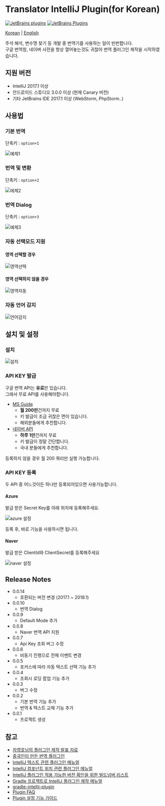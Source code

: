 # Translator IntelliJ Plugin(for Korean)

[![JetBrains plugins](https://img.shields.io/jetbrains/plugin/d/Translator.svg)]()
[![JetBrains Plugins](https://img.shields.io/jetbrains/plugin/v/Translator.svg)]()

[Korean](./README.md) | [English](./README_EN.md)  

주석 해석, 변수명 찾기 등 개발 중 번역기를 사용하는 일이 빈번합니다.  
구글 번역창, 네이버 사전을 항상 열어놓는것도 귀찮아 번역 플러그인 제작을 시작하였습니다.

## 지원 버전

* IntelliJ 2017.1 이상
* 안드로이드 스튜디오 3.0.0 이상 (현재 Canary 버전)
* 기타 JetBrains IDE 2017.1 이상 (WebStorm, PhpStorm..)

## 사용법

### 기본 번역

단축키 : ```option+1```

![예제1](./images/번역.gif)

### 번역 및 변환

단축키 : ```option+2```

![에제2](./images/변경.gif)

### 번역 Dialog

단축키 : ```option+3```

![예제3](./images/dialog.gif)

### 자동 선택모드 지원

#### 영역 선택할 경우

![영역선택](./images/영역지정.gif)

#### 영역 선택하지 않을 경우

![영역자동](./images/영역자동.gif)


### 자동 언어 감지

![언어감지](./images/언어감지.gif)


## 설치 및 설정

### 설치

![설치](./images/설치.png)

### API KEY 발급

구글 번역 API는 **유료**만 있습니다.  
그래서 무료 API를 사용해야합니다.

* [MS Guide](http://docs.microsofttranslator.com/text-translate.html)
  * **월 200만**건까지 무료
  * 키 발급이 조금 귀찮은 면이 있습니다.
  * 해외분들에게 추천합니다.
* [네이버 API](http://blog.naver.com/PostView.nhn?blogId=killkimno&logNo=220647426967)
  * **하루 1만**건까지 무료
  * 키 발급이 정말 간단합니다.
  * 국내 분들에게 추천합니다.

등록하지 않을 경우 월 200 쿼리만 실행 가능합니다.

### API KEY 등록

두 API 중 어느것이든 하나만 등록되어있으면 사용가능합니다.

#### Azure  
발급 받은 Secret Key를 아래 위치에 등록해주세요.

![azure 설정](./images/azure설정.png)

등록 후, 바로 기능을 사용하시면 됩니다.

#### Naver  
발급 받은 ClientId와 ClientSecret를 등록해주세요

![naver 설정](./images/naver설정.png)

## Release Notes

* 0.0.14
  * 호환되는 버전 변경 (2017.1 ~ 2018.1) 
* 0.0.10
  * 번역 Dialog
* 0.0.9
  * Default Mode 추가
* 0.0.8
  * Naver 번역 API 지원
* 0.0.7
  * Api Key 조회 버그 수정
* 0.0.6
  * 비동기 진행으로 전체 이벤트 변경
* 0.0.5
  * 포커스에 따라 자동 텍스트 선택 기능 추가
* 0.0.4
  * 조회시 로딩 팝업 기능 추가
* 0.0.3
  * 버그 수정
* 0.0.2
  * 기본 번역 기능 추가
  * 번역 & 텍스트 교체 기능 추가
* 0.0.1
  * 프로젝트 생성

## 참고

* [차영호님의 플러그인 제작 발표 자료](https://news.realm.io/kr/news/android-studio-plugin-development/)
* [중국인이 만든 번역 플러그인](https://github.com/YiiGuxing/TranslationPlugin)
* [IntelliJ 텍스트 관련 플러그인 메뉴얼](http://www.jetbrains.org/intellij/sdk/docs/tutorials/editor_basics/working_with_text.html)
* [IntelliJ 컴포넌트 위치 관련 플러그인 메뉴얼](http://www.jetbrains.org/intellij/sdk/docs/tutorials/editor_basics/coordinates_system.html)
* [IntelliJ 플러그인 적용 가능한 버전 확인을 위한 빌드넘버 리스트](https://www.jetbrains.com/intellij-repository/releases)
* [Gradle 프로젝트로 IntelliJ 플러그인 제작 메뉴얼](http://www.jetbrains.org/intellij/sdk/docs/tutorials/build_system/prerequisites.html)
* [gradle-intellij-plugin](https://github.com/JetBrains/gradle-intellij-plugin)
* [Plugin FAQ](http://www.jetbrains.org/intellij/sdk/docs/faq.html)
* [Plugin 설정 기능 가이드](http://corochann.com/intellij-plugin-development-introduction-applicationconfigurable-projectconfigurable-873.html)
